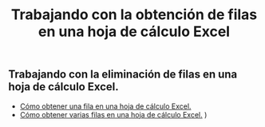 ﻿---
title: Trabajando con la obtención de filas en una hoja de cálculo Excel
second_title: Documen
linktitle: Ge
type: docs
url: /es/rows/get/
keywords: Working with getting row on an Excel worksheet. How to add rows on an Excel worksheet
description: Aspose.Cells Cloud REST API admite la obtención de filas en una hoja de cálculo Excel. El SDK admite varios lenguajes de desarrollo, como Android, C#, Go, Java, NodeJS, Perl, PHP, Python, Ruby y Swift.
weight: 20
kwords: Excel, Office Nube, REST API, Hoja de cálculo, PDF, CSV, Json, Markdown, Cómo obtener filas en una hoja de cálculo Excel
---
## Trabajando con la eliminación de filas en una hoja de cálculo Excel.

- [Cómo obtener una fila en una hoja de cálculo Excel.](/cells/es/rows/get/row/) 
- [Cómo obtener varias filas en una hoja de cálculo Excel.](/cells/es/rows/get/rows/) ) 
